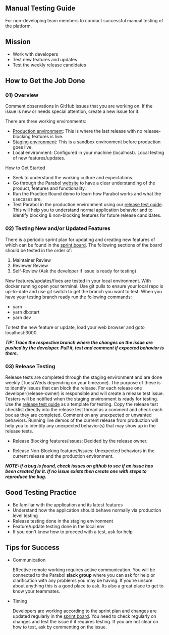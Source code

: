 ## Manual Testing Guide
For non-developing team members to conduct successful manual testing of the platform.

## Mission
* Work with developers
* Test new features and updates
* Test the weekly release candidates

## How to Get the Job Done
### 01) Overview
Comment observations in GitHub issues that you are working on. If the issue is new or needs special attention, create a new issue for it.

There are three working environments:

* [Production environment](https://action.parabol.co/): This is where the last release with no release-blocking features is live.
* [Staging environment](https://action-staging.parabol.co/): This is a sandbox environment before production goes live.
* Local environment: Configured in your machine (localhost). Local testing of new features/updates.

How to Get Started

* Seek to understand the working culture and expectations.
* Go through the Parabol [website](https://www.parabol.co/) to have a clear understanding of the product, features and functionality.
* Run the Practice Round demo to learn how Parabol works and what the usecases are.
* Test Parabol in the production environment using our [release test guide](https://github.com/ParabolInc/parabol/issues/6155#issue-1157867836). This will help you to understand normal application behavior and to identify blocking & non-blocking features for future release candidates.

### 02) Testing New and/or Updated Features
There is a periodic sprint plan for updating and creating new features of which can be found in the [sprint board](https://github.com/orgs/ParabolInc/projects/1). The following sections of the board should be tested in the order of:

1. Maintainer Review
2. Reviewer Review
3. Self-Review (Ask the developer if issue is ready for testing)

New features/updates/fixes are tested in your local environment. With docker running open your terminal. Use git pulls to ensure your local repo is up-to-date and use git switch to get the branch you want to test. When you have your testing branch ready run the following commands:
* yarn
* yarn db:start
* yarn dev

To test the new feature or update, load your web browser and goto localhost:3000.

**_TIP: Trace the respective branch where the changes on the issue are pushed by the developer. Pull it, test and comment if expected behavior is there._**

### 03) Release Testing
Release tests are completed through the staging environment and are done weekly (Tues/Weds depending on your timezone). The purpose of these is to identify issues that can block the release. For each release one developer(release-owner) is responsible and will create a release test issue. Testers will be notified when the staging environment is ready for testing. Use the [release test guide](https://github.com/ParabolInc/parabol/issues/6155#issue-1157867836) as a template for testing. Copy the release test checklist directly into the release test thread as a comment and check each box as they are completed. Comment on any unexpected or unwanted behaviors. Running live demos of the current release from production will help you to identify any unexpected behavior(s) that may show up in the release tests.

* Release Blocking features/issues: Decided by the release owner.

* Release Non-Blocking features/issues: Unexpected behaviors in the current release and the production environment.

**_NOTE: If a bug is found, check issues on github to see if an issue has been created for it. If no issue exists then create one with steps to reproduce the bug._**

## Good Testing Practice
* Be familiar with the application and its latest features
* Understand how the application should behave normally via production level testing
* Release testing done in the staging environment
* Feature/update testing done in the local env
* If you don't know how to proceed with a test, ask for help

## Tips for Success
* Communication 
   
  Effective remote working requires active communication. You will be connected to the Parabol **slack group** where you can ask for help or clarification with any problems you may be having. If you're unsure about anything this is a good place to ask. Its also a great place to get to know your teammates.
* Timing

  Developers are working according to the sprint plan and changes are updated regularly in the [sprint board](https://github.com/orgs/ParabolInc/projects/1). You need to check regularly on changes and test the issue if it requires testing. If you are not clear on how to test, ask by commenting on the issue.
